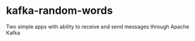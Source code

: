 # kafka-random-words
Two simple apps with ability to receive and send messages through Apache Kafka
